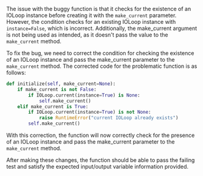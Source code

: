 The issue with the buggy function is that it checks for the existence of an IOLoop instance before creating it with the `make_current` parameter. However, the condition checks for an existing IOLoop instance with `instance=False`, which is incorrect. Additionally, the make_current argument is not being used as intended, as it doesn't pass the value to the `make_current` method.

To fix the bug, we need to correct the condition for checking the existence of an IOLoop instance and pass the make_current parameter to the `make_current` method. The corrected code for the problematic function is as follows:

```python
def initialize(self, make_current=None):
    if make_current is not False:
        if IOLoop.current(instance=True) is None:
            self.make_current()
    elif make_current is True:
        if IOLoop.current(instance=True) is not None:
            raise RuntimeError("current IOLoop already exists")
        self.make_current()
```

With this correction, the function will now correctly check for the presence of an IOLoop instance and pass the make_current parameter to the `make_current` method.

After making these changes, the function should be able to pass the failing test and satisfy the expected input/output variable information provided.